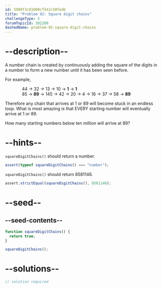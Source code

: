 ```yaml
---
id: 5900f3c81000cf542c50fedb
title: "Problem 92: Square digit chains"
challengeType: 5
forumTopicId: 302209
dashedName: problem-92-square-digit-chains
---
```


# --description--

A number chain is created by continuously adding the square of the digits in a number to form a new number until it has been seen before.

For example,

<div style='margin-left: 4em;'>
  44 → 32 → 13 → 10 → <strong>1</strong> → <strong>1</strong><br>
  85 → <strong>89</strong> → 145 → 42 → 20 → 4 → 16 → 37 → 58 → <strong>89</strong>
</div>

Therefore any chain that arrives at 1 or 89 will become stuck in an endless loop. What is most amazing is that EVERY starting number will eventually arrive at 1 or 89.

How many starting numbers below ten million will arrive at 89?

# --hints--

`squareDigitChains()` should return a number.

```js
assert(typeof squareDigitChains() === "number");
```

`squareDigitChains()` should return 8581146.

```js
assert.strictEqual(squareDigitChains(), 8581146);
```

# --seed--

## --seed-contents--

```js
function squareDigitChains() {
  return true;
}

squareDigitChains();
```

# --solutions--

```js
// solution required
```
